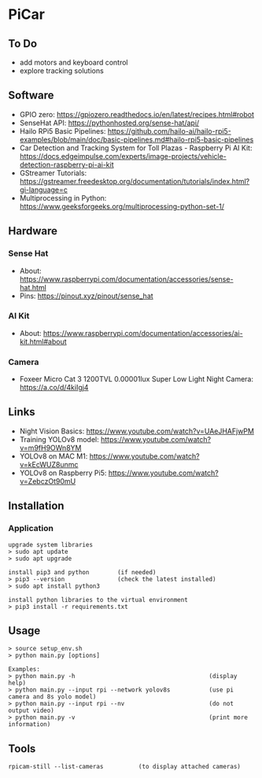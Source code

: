 # PiCar

## To Do

* add motors and keyboard control
* explore tracking solutions

## Software

* GPIO zero: https://gpiozero.readthedocs.io/en/latest/recipes.html#robot
* SenseHat API: https://pythonhosted.org/sense-hat/api/
* Hailo RPi5 Basic Pipelines: https://github.com/hailo-ai/hailo-rpi5-examples/blob/main/doc/basic-pipelines.md#hailo-rpi5-basic-pipelines
* Car Detection and Tracking System for Toll Plazas - Raspberry Pi AI
  Kit: https://docs.edgeimpulse.com/experts/image-projects/vehicle-detection-raspberry-pi-ai-kit
* GStreamer Tutorials: https://gstreamer.freedesktop.org/documentation/tutorials/index.html?gi-language=c
* Multiprocessing in Python: https://www.geeksforgeeks.org/multiprocessing-python-set-1/

## Hardware

### Sense Hat

* About: https://www.raspberrypi.com/documentation/accessories/sense-hat.html
* Pins: https://pinout.xyz/pinout/sense_hat

### AI Kit

* About: https://www.raspberrypi.com/documentation/accessories/ai-kit.html#about

### Camera

* Foxeer Micro Cat 3 1200TVL 0.00001lux Super Low Light Night
  Camera: https://a.co/d/4kiIgj4

## Links

* Night Vision Basics: https://www.youtube.com/watch?v=UAeJHAFjwPM
* Training YOLOv8 model: https://www.youtube.com/watch?v=m9fH9OWn8YM
* YOLOv8 on MAC M1: https://www.youtube.com/watch?v=kEcWUZ8unmc
* YOLOv8 on Raspberry Pi5: https://www.youtube.com/watch?v=ZebczOt90mU

## Installation

### Application

```
upgrade system libraries
> sudo apt update
> sudo apt upgrade

install pip3 and python        (if needed)
> pip3 --version               (check the latest installed)
> sudo apt install python3

install python libraries to the virtual environment
> pip3 install -r requirements.txt
```

## Usage

```
> source setup_env.sh
> python main.py [options]

Examples:
> python main.py -h                                      (display help)
> python main.py --input rpi --network yolov8s           (use pi camera and 8s yolo model)
> python main.py --input rpi --nv                        (do not output video)
> python main.py -v                                      (print more information)
```

## Tools

```
rpicam-still --list-cameras          (to display attached cameras)
```

